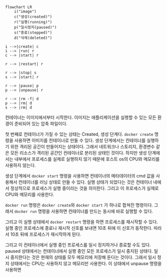 ```mermaid
flowchart LR
	i("image")
	c("생성(created)")
	r("실행(running)")
	p("일시정지(paused)")
	s("종료(stepped)")
	d("삭제(deleted)")

i -->|create| c
i --> |run| r
c --> |start| r

r --> |restart| r

r --> |stop| s
s --> |start| r

r --> |pause| p
p --> |unpause| r

r --> |rm -f| d
p --> |rm| d
s --> |rm| d
```

컨테이너는 이미지에서부터 시작한다. 이미지는 애플리케이션을 실행할 수 있는 모든 환경이 준비되어 있는 압축 파일이다. 

첫 번째로 컨테이너가 가질 수 있는 상태는 Created, 생성 단계다. `docker create` 명령을 사용하면 이미지를 컨테이너로 만들 수 있다. 생성 단계에서는 컨테이너를 실행하기 위한 격리된 공간이 만들어지는 상태이다. 그래서 네트워크나 스토리지, 환경변수 같은 모든 리소스가 격리된 공간인 컨테이너로 분리된 상태인 것이다. 하지만 생성 단계에서는 내부에서 프로세스를 실제로 실행하지 않기 때문에 호스트 os의 CPU와 메모리를 사용하지 않는다.

생성 단계에서 `docker start` 명령을 사용하면 컨테이너의 메타데이터의 cmd 값을 사용해서 컨테이너를 러닝 상태로 만들 수 있다. 실행 상태가 되었다는 것은 컨테이너 내에서 정상적으로 프로세스가 실행 중이라는 것을 의미한다. 그리고 이 프로세스가 실제로 CPU와 메모리를 사용한다. 

`docker run` 명령은 `docker create`와 `docker start` 가 하나로 합쳐진 명령이다. 그래서 `docker run` 명령을 사용하면 컨테이너를 만드는 동시에 바로 실행할 수 있다. 

그리고 이 실행 상태에서 `docker restart` 명령을 하면  프로세스를 재시작할 수 있다. 실행 중인 프로세스에 종료나 재시작 신호를 보내면 10초 뒤에 이 신호가 동작한다. 따라서 10초 뒤에 프로세스가 재시작하게 된다. 

그리고 이 컨테이너에서 실행 중인 프로세스를 일시 정지하거나 종료할 수도 있다.  paused 상태에서는 컨테이너에서 실행 중인 모든 프로세스가 일시 중지된 상태다. 일시 중지한다는 것은 현재의 상태를 모두 메모리에 저장해 둔다는 것이다. 그래서 일시 정지 상태에서는 CPU는 사용하지 않고 메모리만 사용한다. 이 상태에서 unpause 명령을 사용하면